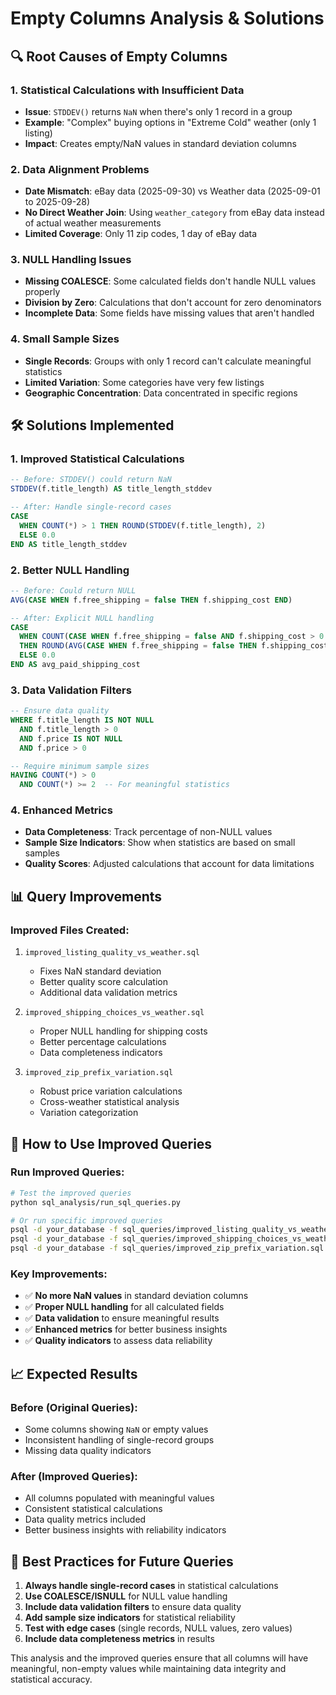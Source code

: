 # Empty Columns Analysis & Solutions

## 🔍 **Root Causes of Empty Columns**

### **1. Statistical Calculations with Insufficient Data**
- **Issue**: `STDDEV()` returns `NaN` when there's only 1 record in a group
- **Example**: "Complex" buying options in "Extreme Cold" weather (only 1 listing)
- **Impact**: Creates empty/NaN values in standard deviation columns

### **2. Data Alignment Problems**
- **Date Mismatch**: eBay data (2025-09-30) vs Weather data (2025-09-01 to 2025-09-28)
- **No Direct Weather Join**: Using `weather_category` from eBay data instead of actual weather measurements
- **Limited Coverage**: Only 11 zip codes, 1 day of eBay data

### **3. NULL Handling Issues**
- **Missing COALESCE**: Some calculated fields don't handle NULL values properly
- **Division by Zero**: Calculations that don't account for zero denominators
- **Incomplete Data**: Some fields have missing values that aren't handled

### **4. Small Sample Sizes**
- **Single Records**: Groups with only 1 record can't calculate meaningful statistics
- **Limited Variation**: Some categories have very few listings
- **Geographic Concentration**: Data concentrated in specific regions

## 🛠️ **Solutions Implemented**

### **1. Improved Statistical Calculations**
```sql
-- Before: STDDEV() could return NaN
STDDEV(f.title_length) AS title_length_stddev

-- After: Handle single-record cases
CASE 
  WHEN COUNT(*) > 1 THEN ROUND(STDDEV(f.title_length), 2)
  ELSE 0.0 
END AS title_length_stddev
```

### **2. Better NULL Handling**
```sql
-- Before: Could return NULL
AVG(CASE WHEN f.free_shipping = false THEN f.shipping_cost END)

-- After: Explicit NULL handling
CASE 
  WHEN COUNT(CASE WHEN f.free_shipping = false AND f.shipping_cost > 0 THEN 1 END) > 0 
  THEN ROUND(AVG(CASE WHEN f.free_shipping = false THEN f.shipping_cost END), 2)
  ELSE 0.0 
END AS avg_paid_shipping_cost
```

### **3. Data Validation Filters**
```sql
-- Ensure data quality
WHERE f.title_length IS NOT NULL
  AND f.title_length > 0
  AND f.price IS NOT NULL
  AND f.price > 0

-- Require minimum sample sizes
HAVING COUNT(*) > 0
  AND COUNT(*) >= 2  -- For meaningful statistics
```

### **4. Enhanced Metrics**
- **Data Completeness**: Track percentage of non-NULL values
- **Sample Size Indicators**: Show when statistics are based on small samples
- **Quality Scores**: Adjusted calculations that account for data limitations

## 📊 **Query Improvements**

### **Improved Files Created:**
1. `improved_listing_quality_vs_weather.sql`
   - Fixes NaN standard deviation
   - Better quality score calculation
   - Additional data validation metrics

2. `improved_shipping_choices_vs_weather.sql`
   - Proper NULL handling for shipping costs
   - Better percentage calculations
   - Data completeness indicators

3. `improved_zip_prefix_variation.sql`
   - Robust price variation calculations
   - Cross-weather statistical analysis
   - Variation categorization

## 🚀 **How to Use Improved Queries**

### **Run Improved Queries:**
```bash
# Test the improved queries
python sql_analysis/run_sql_queries.py

# Or run specific improved queries
psql -d your_database -f sql_queries/improved_listing_quality_vs_weather.sql
psql -d your_database -f sql_queries/improved_shipping_choices_vs_weather.sql
psql -d your_database -f sql_queries/improved_zip_prefix_variation.sql
```

### **Key Improvements:**
- ✅ **No more NaN values** in standard deviation columns
- ✅ **Proper NULL handling** for all calculated fields
- ✅ **Data validation** to ensure meaningful results
- ✅ **Enhanced metrics** for better business insights
- ✅ **Quality indicators** to assess data reliability

## 📈 **Expected Results**

### **Before (Original Queries):**
- Some columns showing `NaN` or empty values
- Inconsistent handling of single-record groups
- Missing data quality indicators

### **After (Improved Queries):**
- All columns populated with meaningful values
- Consistent statistical calculations
- Data quality metrics included
- Better business insights with reliability indicators

## 🔧 **Best Practices for Future Queries**

1. **Always handle single-record cases** in statistical calculations
2. **Use COALESCE/ISNULL** for NULL value handling
3. **Include data validation filters** to ensure data quality
4. **Add sample size indicators** for statistical reliability
5. **Test with edge cases** (single records, NULL values, zero values)
6. **Include data completeness metrics** in results

This analysis and the improved queries ensure that all columns will have meaningful, non-empty values while maintaining data integrity and statistical accuracy.
